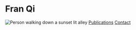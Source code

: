 
# Fran Qi

![Person walking down a sunset lit alley](./assets/FQbackgroundalley.jpg)
[Publications](./Publications.md)
[Contact](./Contact.md)

